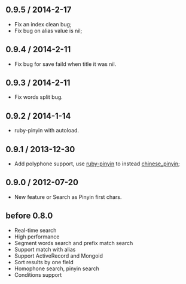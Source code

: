 ## 0.9.5 / 2014-2-17

  * Fix an index clean bug;
  * Fix bug on alias value is nil;

## 0.9.4 / 2014-2-11

  * Fix bug for save faild when title it was nil.

## 0.9.3 / 2014-2-11

  * Fix words split bug.

## 0.9.2 / 2014-1-14

  * ruby-pinyin with autoload.

## 0.9.1 / 2013-12-30

  * Add polyphone support, use [ruby-pinyin](https://github.com/janx/ruby-pinyin) to instead [chinese_pinyin](https://github.com/flyerhzm/chinese_pinyin);

## 0.9.0 / 2012-07-20

  * New feature or Search as Pinyin first chars.

## before 0.8.0

  * Real-time search
  * High performance
  * Segment words search and prefix match search
  * Support match with alias
  * Support ActiveRecord and Mongoid
  * Sort results by one field
  * Homophone search, pinyin search
  * Conditions support
